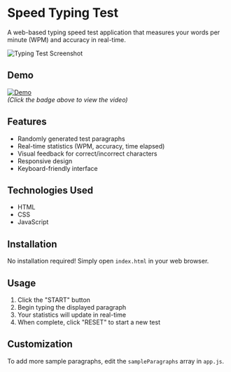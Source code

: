 # Speed Typing Test
A web-based typing speed test application that measures your words per minute (WPM) and accuracy in real-time.

![Typing Test Screenshot](https://github.com/user-attachments/assets/326a1d8b-e7eb-4b39-b4db-06cd3da78f76)

## Demo
[![ Demo](https://img.shields.io/badge/▶-Watch%20Demo-blue)](https://github.com/user-attachments/assets/1f41d806-f0a8-43db-bba9-86bfb718bca5)
<br>*(Click the badge above to view the video)* 

## Features

- Randomly generated test paragraphs
- Real-time statistics (WPM, accuracy, time elapsed)
- Visual feedback for correct/incorrect characters
- Responsive design
- Keyboard-friendly interface

## Technologies Used

- HTML
- CSS 
- JavaScript

## Installation

No installation required! Simply open `index.html` in your web browser.

## Usage

1. Click the "START" button
2. Begin typing the displayed paragraph
3. Your statistics will update in real-time
4. When complete, click "RESET" to start a new test

## Customization

To add more sample paragraphs, edit the `sampleParagraphs` array in `app.js`.
